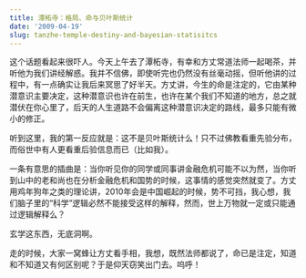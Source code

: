 ```yaml
---
title: 潭柘寺：格局、命与贝叶斯统计
date: '2009-04-19'
slug: tanzhe-temple-destiny-and-bayesian-statisitcs
---
```


这个话题看起来很吓人。今天上午去了潭柘寺，有幸和方丈常道法师一起喝茶，并听他为我们讲经解惑。我并不信佛，即使听完也仍然没有丝毫动摇，但听他讲的过程中，有一点确实让我后来冥思了好半天。方丈讲，今生的命是注定的，它由某种潜意识主要决定，这种潜意识也许在前生，也许在某个我们不知道的地方，总之就潜伏在你心里了，后天的人生道路不会偏离这种潜意识决定的路线，最多只能有微小的修正。

听到这里，我的第一反应就是：这不是贝叶斯统计么！只不过佛教看重先验分布，而俗世中有人更看重后验信息而已（比如我）。

一条有意思的插曲是：当你听见你的同学或同事讲金融危机可能不以为然，当你听到山中的老和尚也在分析金融危机和国势的时候，这事情的感觉突然就变了。方丈用鸡年狗年之类的理论讲，2010年会是中国崛起的时候，势不可挡，我心想，我们脑子里的“科学”逻辑必然不能接受这样的解释，然而，世上万物就一定或只能通过逻辑解释么？

玄学这东西，无底洞啊。

走的时候，大家一窝蜂让方丈看手相，我想，既然法师都说了，命已是注定，知道和不知道又有何区别呢？于是仰天窃笑出门去。呜呼！
